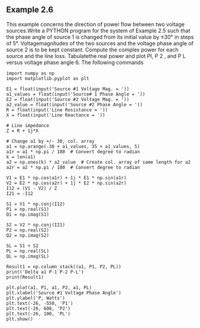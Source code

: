 ## Example 2.6
This example concerns the direction of power flow between two voltage sources.Write a PYTHON program for the system of Example 2.5 such that the phase angle of source 1 is changed from its initial value by ±30° in steps of 5°. Voltagemagnitudes of the two sources and the voltage phase angle of source 2 is to be kept
constant. Compute the complex power for each source and the line loss. Tabulatethe real power and plot PI, P 2 , and P L versus voltage phase angle 6. The following commands


```
import numpy as np
import matplotlib.pyplot as plt

E1 = float(input('Source #1 Voltage Mag. = '))
a1_values = float(input('Source# 1 Phase Angle = '))
E2 = float(input('Source #2 Voltage Mag. = '))
a2_value = float(input('Source #2 Phase Angle = '))
R = float(input('Line Resistance = '))
X = float(input('Line Reactance = '))

# Line impedance
Z = R + 1j*X

# Change a1 by +/- 30, col. array
a1 = np.arange(-30 + a1_values, 35 + a1_values, 5)
a1r = a1 * np.pi / 180  # Convert degree to radian
k = len(a1)
a2 = np.ones(k) * a2_value  # Create col. array of same length for a2
a2r = a2 * np.pi / 180  # Convert degree to radian

V1 = E1 * np.cos(a1r) + 1j * E1 * np.sin(a1r)
V2 = E2 * np.cos(a2r) + 1j * E2 * np.sin(a2r)
I12 = (V1 - V2) / Z
I21 = -I12

S1 = V1 * np.conj(I12)
P1 = np.real(S1)
Q1 = np.imag(S1)

S2 = V2 * np.conj(I21)
P2 = np.real(S2)
Q2 = np.imag(S2)

SL = S1 + S2
PL = np.real(SL)
QL = np.imag(SL)

Result1 = np.column_stack((a1, P1, P2, PL))
print('Delta a1 P-1 P-2 P-L')
print(Result1)

plt.plot(a1, P1, a1, P2, a1, PL)
plt.xlabel('Source #1 Voltage Phase Angle')
plt.ylabel('P, Watts')
plt.text(-26, -550, 'P1')
plt.text(-26, 600, 'P2')
plt.text(-26, 100, 'PL')
plt.show()

```
